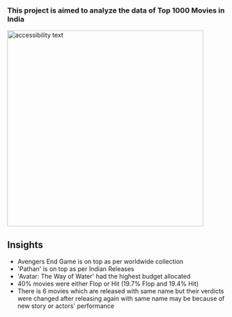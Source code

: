 ### This project is aimed to analyze the data of Top 1000 Movies in India

  <p align="left">
  <img src="https://www.standoutessay.com/blog/wp-content/uploads/standoutessay.com/2012/02/elevated-view-clapperboard-film-reels-film-strips-camcorder-blue-wooden-backdrop-1024x683.jpg" width="450" alt="accessibility text">
</p>

## Insights
* Avengers End Game is on top as per worldwide collection
* 'Pathan' is on top as per Indian Releases
* 'Avatar: The Way of Water' had the highest budget allocated
* 40% movies were either Flop or Hit (19.7% Flop and 19.4% Hit)
* There is 6 movies which are released with same name but their verdicts were changed after releasing again with same name may be because of new story or actors' performance
